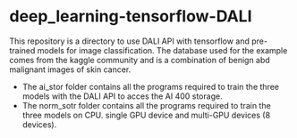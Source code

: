 # deep_learning-tensorflow-DALI
This repository is a directory to use DALI API with tensorflow and pre-trained models for image classification. The database used for the example comes from the kaggle community and is a combination of benign abd malignant images of skin cancer.


- The ai_stor folder contains all the programs required to train the three models with the DALI API to acces the AI 400 storage.
- The norm_sotr folder contains all the programs required to train the three models on CPU. single GPU device and multi-GPU devices (8 devices).
